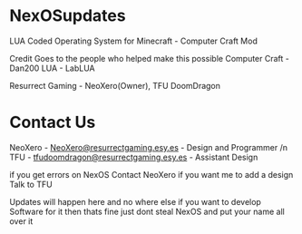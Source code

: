 # NexOSupdates
LUA Coded Operating System for Minecraft - Computer Craft Mod

Credit Goes to the people who helped make this possible
Computer Craft - Dan200
LUA - LabLUA

Resurrect Gaming - NeoXero(Owner), TFU DoomDragon

# Contact Us
NeoXero - NeoXero@resurrectgaming.esy.es - Design and Programmer /n
TFU - tfudoomdragon@resurrectgaming.esy.es - Assistant Design

if you get errors on NexOS Contact NeoXero if you want me to add a design Talk to TFU

Updates will happen here and no where else if you want to develop Software for it then thats fine just dont steal NexOS and put your name all over it
